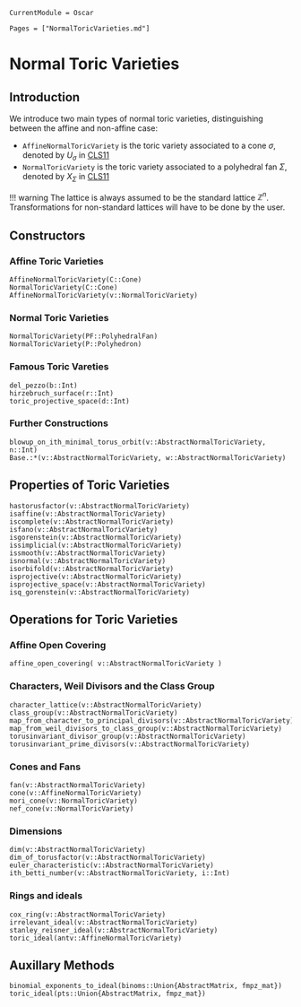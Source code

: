 ```@meta
CurrentModule = Oscar
```

```@contents
Pages = ["NormalToricVarieties.md"]
```

# Normal Toric Varieties

## Introduction

We introduce two main types of normal toric varieties, distinguishing between
the affine and non-affine case:
- `AffineNormalToricVariety` is the toric variety associated to a cone $\sigma$, denoted by $U_{\sigma}$ in [CLS11](@cite)
- `NormalToricVariety` is the toric variety associated to a polyhedral fan $\Sigma$, denoted by $X_{\Sigma}$ in [CLS11](@cite)

!!! warning
    The lattice is always assumed to be the standard lattice $\mathbb{Z}^n$.
    Transformations for non-standard lattices will have to be done by the user.


## Constructors

### Affine Toric Varieties

```@docs
AffineNormalToricVariety(C::Cone)
NormalToricVariety(C::Cone)
AffineNormalToricVariety(v::NormalToricVariety)
```

### Normal Toric Varieties

```@docs
NormalToricVariety(PF::PolyhedralFan)
NormalToricVariety(P::Polyhedron)
```

### Famous Toric Vareties

```@docs
del_pezzo(b::Int)
hirzebruch_surface(r::Int)
toric_projective_space(d::Int)
```

### Further Constructions

```@docs
blowup_on_ith_minimal_torus_orbit(v::AbstractNormalToricVariety, n::Int)
Base.:*(v::AbstractNormalToricVariety, w::AbstractNormalToricVariety)
```


## Properties of Toric Varieties

```@docs
hastorusfactor(v::AbstractNormalToricVariety)
isaffine(v::AbstractNormalToricVariety)
iscomplete(v::AbstractNormalToricVariety)
isfano(v::AbstractNormalToricVariety)
isgorenstein(v::AbstractNormalToricVariety)
issimplicial(v::AbstractNormalToricVariety)
issmooth(v::AbstractNormalToricVariety)
isnormal(v::AbstractNormalToricVariety)
isorbifold(v::AbstractNormalToricVariety)
isprojective(v::AbstractNormalToricVariety)
isprojective_space(v::AbstractNormalToricVariety)
isq_gorenstein(v::AbstractNormalToricVariety)
```


## Operations for Toric Varieties

### Affine Open Covering

```@docs
affine_open_covering( v::AbstractNormalToricVariety )
```

### Characters, Weil Divisors and the Class Group

```@docs
character_lattice(v::AbstractNormalToricVariety)
class_group(v::AbstractNormalToricVariety)
map_from_character_to_principal_divisors(v::AbstractNormalToricVariety)
map_from_weil_divisors_to_class_group(v::AbstractNormalToricVariety)
torusinvariant_divisor_group(v::AbstractNormalToricVariety)
torusinvariant_prime_divisors(v::AbstractNormalToricVariety)
```

### Cones and Fans

```@docs
fan(v::AbstractNormalToricVariety)
cone(v::AffineNormalToricVariety)
mori_cone(v::NormalToricVariety)
nef_cone(v::NormalToricVariety)
```

### Dimensions

```@docs
dim(v::AbstractNormalToricVariety)
dim_of_torusfactor(v::AbstractNormalToricVariety)
euler_characteristic(v::AbstractNormalToricVariety)
ith_betti_number(v::AbstractNormalToricVariety, i::Int)
```

### Rings and ideals

```@docs
cox_ring(v::AbstractNormalToricVariety)
irrelevant_ideal(v::AbstractNormalToricVariety)
stanley_reisner_ideal(v::AbstractNormalToricVariety)
toric_ideal(antv::AffineNormalToricVariety)
```


## Auxillary Methods

```@docs
binomial_exponents_to_ideal(binoms::Union{AbstractMatrix, fmpz_mat})
toric_ideal(pts::Union{AbstractMatrix, fmpz_mat})
```
